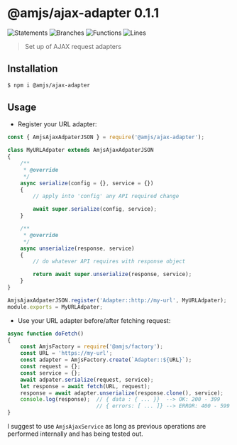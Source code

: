 # @amjs/ajax-adapter 0.1.1

![Statements](https://img.shields.io/badge/Statements-100%25-brightgreen.svg) ![Branches](https://img.shields.io/badge/Branches-100%25-brightgreen.svg) ![Functions](https://img.shields.io/badge/Functions-100%25-brightgreen.svg) ![Lines](https://img.shields.io/badge/Lines-100%25-brightgreen.svg)

> Set up of AJAX request adapters

## Installation

```bash
$ npm i @amjs/ajax-adapter
```
## Usage

- Register your URL adapter:
```javascript
const { AmjsAjaxAdpaterJSON } = require('@amjs/ajax-adapter');

class MyURLAdpater extends AmjsAjaxAdpaterJSON
{
    /**
     * @override
     */
    async serialize(config = {}, service = {})
    {
        // apply into 'config' any API required change

        await super.serialize(config, service);
    }

    /**
     * @override
     */
    async unserialize(response, service)
    {
        // do whatever API requires with response object

        return await super.unserialize(response, service);
    }
}

AmjsAjaxAdpaterJSON.register('Adapter::http://my-url', MyURLAdpater);
module.exports = MyURLAdpater;
```

- Use your URL adapter before/after fetching request:
```javascript
async function doFetch()
{
    const AmjsFactory = require('@amjs/factory');
    const URL = 'https://my-url';
    const adapter = AmjsFactory.create(`Adapter::${URL}`);
    const request = {};
    const service = {};
    await adpater.serialize(request, service);
    let response = await fetch(URL, request);
    response = await adapter.unserialize(response.clone(), service);
    console.log(response);  // { data : { ... }}  --> OK: 200 - 399
                            // { errors: [ ... ]} --> ERROR: 400 - 599
}
```

I suggest to use `AmjsAjaxService` as long as previous operations are performed internally and has being tested out.

